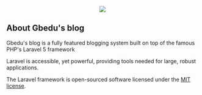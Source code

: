 <p align="center"><img src="https://laravel.com/assets/img/components/logo-laravel.svg"></p>



## About Gbedu's blog

Gbedu's blog is a fully featured blogging system built on top of the famous PHP's Laravel 5 framework


Laravel is accessible, yet powerful, providing tools needed for large, robust applications.



The Laravel framework is open-sourced software licensed under the [MIT license](https://opensource.org/licenses/MIT).
